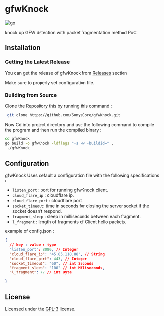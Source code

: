 # gfwKnock
![go]

knock up GFW detection with packet fragmentation method PoC

## Installation

### Getting the Latest Release
You can get the release of gfwKnock from [Releases](https://github.com/SonyaCore/gfwKnock/releases) section

Make sure to properly set configuration file.


### Building from Source
Clone the Repository this by running this command :

```bash
 git clone https://github.com/SonyaCore/gfwKnock.git
```

Now Cd into project directory and use the following command to compile the program and then run the compiled binary :

```bash
cd gfwKnock
go build -o gfwKnock -ldflags "-s -w -buildid=" .
 ./gfwKnock
```

## Configuration 
gfwKnock Uses default a configuration file with the following specifications :

* `listen_port` : port for running gfwKnock client.
* `cloud_flare_ip` : cloudflare ip.
* `cloud_flare_port` : cloudflare port.
* `socket_timeout`: time in seconds for closing the server socket if the socket doesn't respond.
* `fragment_sleep` : sleep in milliseconds between each fragment. 
* `l_fragment` : length of fragments of Client hello packets.

example of config.json :

```json
{
  // key : value : type
  "listen_port": 8080, // Integer
  "cloud_flare_ip": "45.85.118.88", // String
  "cloud_flare_port": 443, // Integer
  "socket_timeout": "60", // int Seconds
  "fragment_sleep": "100" // int Miliseconds,
  "l_fragment": 77 // int Byte

}
```

## License

Licensed under the [GPL-3][license] license.


[license]: LICENSE
[go]: https://img.shields.io/badge/Go-cyan?logo=go


